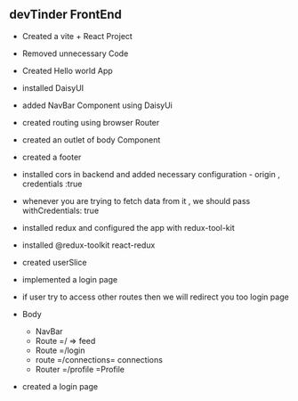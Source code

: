 ## devTinder FrontEnd

- Created a vite + React Project
- Removed unnecessary Code
- Created Hello world App
- installed DaisyUI
- added NavBar Component using DaisyUi
- created routing using browser Router
- created an outlet of body Component
- created a footer
- installed cors in backend and added necessary configuration - origin , credentials :true
- whenever you are trying to fetch data from it , we should pass withCredentials: true
- installed redux and configured the app with redux-tool-kit
- installed @redux-toolkit react-redux
- created userSlice
- implemented a login page
- if user try to access other routes then we will redirect you too login page

- Body
  - NavBar
  - Route =/ => feed
  - Route =/login
  - route =/connections= connections
  - Router =/profile =Profile
- created a login page
